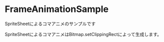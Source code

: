 # FrameAnimationSample

SpriteSheetによるコマアニメのサンプルです

SpriteSheetによるコマアニメはBitmap.setClippingRectによって生成します。

